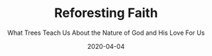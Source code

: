 ---
date: 2020-04-04
dateYear: 2020
isbn: 9780735291768
title: Reforesting Faith
subtitle: What Trees Teach Us About the Nature of God and His Love For Us
description: "This groundbreaking walk through Scripture by former physician and carpenter Dr. Matthew Sleeth makes the convincing case that trees reveal more about God and faith than you ever imagined. “Christians looking to reconnect to the natural world will relish Sleeth’s passionate call to Christian stewardship of the Earth.”—Publishers Weekly Fifteen years ago, Matthew Sleeth believed that science and logic held the answers to everything. But when tragedy struck, he opened the Bible for the first time and was surprised to find that God chose to tell the gospel story through a trail of trees. There’s a tree on the first page of Genesis, in the first psalm, on the first page of the New Testament, and on the last page of Revelation. The Bible’s wisdom is referred to as a tree of life. Every major biblical character and every major theological event has a tree marking the spot. A tree was the only thing that could kill Jesus—and the only thing Jesus ever harmed. Reforesting Faith is the rare book that builds bridges by connecting those who love the Creator with creation and those who love creation with the Creator. Join Dr. Sleeth as he explores the wonders of life, death, and rebirth through the trail of trees in Scripture. Once you discover the hidden language of trees, your walk through the woods—and through Scripture—will never be the same."
cover: cover-reforesting-faith.jpeg
coverGoogle: https://books.google.com/books/content?id=iQBlDwAAQBAJ&printsec=frontcover&img=1&zoom=1&edge=curl&source=gbs_api
pageCount: 224
authors: Matthew Sleeth
publishers: WaterBrook
published: 2019-04-16
publishedYear: 2019
shelves:
- non-fiction
- faith
---